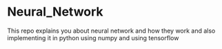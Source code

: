# Neural_Network
This repo explains you about neural network and how they work and also implementing it in python using numpy and using tensorflow
